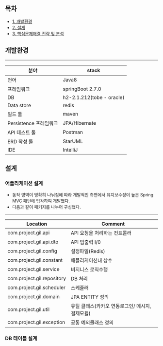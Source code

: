 ## 목차
- [1. 개발환경](#개발환경)
- [2. 설계](#설계)
- [3. 핵심문제해결 전략 및 분석](#핵심문제해결-전략-및-분석)


## 개발환경
---
분야| stack |
--|--|
 |언어 | Java8|
 |프레임워크 | springBoot 2.7.0
 |DB | h2-2.1.212(tobe - oracle)
 |Data store | redis
 |빌드 툴 | maven
 |Persistence 프레임워크 | JPA/Hibernate |
 |API 테스트 툴 | Postman |
 |ERD 작성 툴 | StarUML |
 | IDE |  IntelliJ |

## 설계
### 어플리케이션 설계
- 동작 영역이 명확히 나눠짐에 따라 개발적인 측면에서 유지보수성이 높은 Spring MVC 패턴에 입각하여 개발했다.
- 다음과 같이 패키지를 나누어 구성했다.
---
Location| Comment |
--|--|
com.project.gil.api | API 요청을 처리하는 컨트롤러|
com.project.gil.api.dto | API 입출력 I/0
com.project.gil.config | 설정파일(Redis)
com.project.gil.constant | 애플리케이션내 상수
com.project.gil.service  | 비지니스 로직수행 |
com.project.gil.repository  | DB 처리 |
com.project.gil.scheduler  | 스케쥴러 |
com.project.gil.domain | JPA ENTITY 정의
com.project.gil.util | 유틸 클래스(카카오 연동로그인/ 메시지, 결제모듈) |
com.project.gil.exception | 공통 예외클래스 정의 |

### DB 테이블 설계


 
